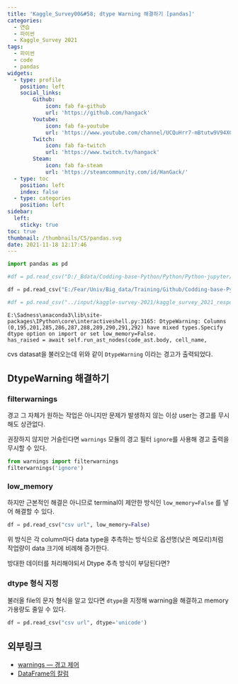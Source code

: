 ```yaml
---
title: 'Kaggle_Survey00&#58; dtype Warning 해결하기 [pandas]'
categories:
  - 연습
  - 파이썬
  - Kaggle_Survey 2021
tags:
  - 파이썬
  - code
  - pandas
widgets:
  - type: profile
    position: left
    social_links:
        Github:
            icon: fab fa-github
            url: 'https://github.com/hangack'
        Youtube:
            icon: fab fa-youtube
            url: 'https://www.youtube.com/channel/UCQuHrr7-mBtutw9V94XGH-g'
        Twitch:
            icon: fab fa-twitch
            url: 'https://www.twitch.tv/hangack'
        Steam:
            icon: fab fa-steam
            url: 'https://steamcommunity.com/id/HanGack/'
  - type: toc
    position: left
    index: false
  - type: categories
    position: left
sidebar:
  left:
    sticky: true
toc: true
thumbnail: /thumbnails/CS/pandas.svg
date: 2021-11-18 12:17:46
---
```

  

```python
import pandas as pd
```

```python
#df = pd.read_csv("D:/_Bdata/Codding-base-Python/Python/Python-jupyter/Kaggle Survey - 2021 Analysis - Plotly/kaggle_survey_2021_responses.csv")

df = pd.read_csv("E:/Fear/Univ/Big_data/Training/Github/Codding-base-Python/Python/Python-jupyter/Kaggle Survey - 2021 Analysis - Plotly/kaggle_survey_2021_responses.csv")

#df = pd.read_csv("../input/kaggle-survey-2021/kaggle_survey_2021_responses.csv")
```

    E:\Sadness\anaconda3\lib\site-packages\IPython\core\interactiveshell.py:3165: DtypeWarning: Columns (0,195,201,285,286,287,288,289,290,291,292) have mixed types.Specify dtype option on import or set low_memory=False.
    has_raised = await self.run_ast_nodes(code_ast.body, cell_name,
    

cvs datasat을 불러오는데 위와 같이 `DtypeWarning` 이라는 경고가 출력되었다.

## DtypeWarning 해결하기

### filterwarnings
경고 그 자체가 원하는 작업은 아니지만 문제가 발생하지 않는 이상 user는 경고를 무시해도 상관없다.

권장하지 않지만 거슬린다면 `warnings` 모듈의 경고 필터 `ignore`를 사용해 경고 출력을 무시할 수 있다.


```python
from warnings import filterwarnings
filterwarnings('ignore')
```

### low_memory

하지만 근본적인 해결은 아니므로 terminal이 제안한 방식인 `low_memory=False` 를 넣어 해결할 수 있다.


```python
df = pd.read_csv("csv url", low_memory=False)
```

위 방식은 각 column마다 data type을 추측하는 방식으로 옵션명(낮은 메모리)처럼 작업량이 data 크기에 비례해 증가한다.

방대한 데이터를 처리해야되서 Dtype 추측 방식이 부담된다면?

### dtype 형식 지정

불러올 file의 문자 형식을 알고 있다면 `dtype`을 지정해 warning을 해결하고 memory 가용량도 줄일 수 있다.


```python
df = pd.read_csv("csv url", dtype='unicode')
```

## 외부링크
 - [warnings — 경고 제어](https://docs.python.org/ko/3/library/warnings.html)
 - [DataFrame의 칼럼](https://wikidocs.net/46751)